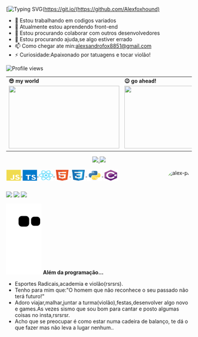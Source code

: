[![Typing SVG](https://readme-typing-svg.demolab.com/?lines=Welcome+to+my+world!;Alexsandro+Rodrigues+Silveira)(https://git.io/(https://github.com/Alexfoxhound)


- 🔭 Estou trabalhando em codigos variados
- 🌱 Atualmente estou aprendendo front-end
- 👯 Estou procurando colaborar com outros desenvolvedores
- 🤔 Estou procurando ajuda,se algo estiver errado
- 📫 Como chegar ate min:alexsandrofox8851@gmail.com
- ⚡ Curiosidade:Apaixonado por tatuagens e tocar violão!

![Profile views](https://gpvc.arturio.dev/Alexfoxhound)
<div align="center">

 <table>
    <tr>
      <td>
        <b> 😎 my world</b>
      </td>
      <td>
        <b> 😉 go ahead!</b>
      </td>
    </tr>
    <tr>
      <td>
        <img src="https://img.freepik.com/fotos-premium/fundo-de-tecnologia-abstrata-de-codigo-de-programacao-do-desenvolvedor-de-software-e-script-de-computador_34663-31.jpg?w=360" width="300px"  height="170px">
      </td>
      <td>
          <img src="https://www.digitalhouse.com/br/blog/content/images/2022/07/Copia-de-gif.gif" width="300px" height="170px">
      </td>
    </tr>
  </table>


     
  <a href="https://github.com/Alexfoxhound">
  <img height="180em" src="https://github-readme-stats.vercel.app/api?username=Alexfoxhound&show_icons=true&theme=merko&include_all_commits=true&count_private=true"/>
  <img height="180em" src="https://github-readme-stats.vercel.app/api/top-langs/?username=Alexfoxhound&layout=compact&langs_count=7&theme=merko"/>
</div>
<div style="display: inline_block"><br>
  <img align="center" alt="alex-Js" height="30" width="40" src="https://raw.githubusercontent.com/devicons/devicon/master/icons/javascript/javascript-plain.svg">
  <img align="center" alt="alex-Ts" height="30" width="40" src="https://raw.githubusercontent.com/devicons/devicon/master/icons/typescript/typescript-plain.svg">
  <img align="center" alt="alex-React" height="30" width="40" src="https://raw.githubusercontent.com/devicons/devicon/master/icons/react/react-original.svg">
  <img align="center" alt="alex-HTML" height="30" width="40" src="https://raw.githubusercontent.com/devicons/devicon/master/icons/html5/html5-original.svg">
  <img align="center" alt="alex-CSS" height="30" width="40" src="https://raw.githubusercontent.com/devicons/devicon/master/icons/css3/css3-original.svg">
  <img align="center" alt="alex-Python" height="30" width="40" src="https://raw.githubusercontent.com/devicons/devicon/master/icons/python/python-original.svg">
  <img align="center" alt="alex-Csharp" height="30" width="40" src="https://raw.githubusercontent.com/devicons/devicon/master/icons/csharp/csharp-original.svg">
  <img align="right" alt="alex-pic" height="150" style="border-radius:50px;" src="https://user-images.githubusercontent.com/114617936/203847899-5239570a-f1ec-4e6f-9f95-e8283a13dc94.png">

 
    
 
 
</div>
  
  ##
 
<div> 
  <a href="https://instagram.com/alexfox8851" target="_blank"><img src="https://img.shields.io/badge/-Instagram-%23E4405F?style=for-the-badge&logo=instagram&logoColor=white" target="_blank"></a>
  <a href = "mailto:alexsandrofox8851@gmail.com"><img src="https://img.shields.io/badge/-Gmail-%23333?style=for-the-badge&logo=gmail&logoColor=white" target="_blank"></a>
     <a href="https://www.linkedin.com/in/alexsandro-rodrigues88510576/" target="_blank"><img src="https://img.shields.io/badge/-LinkedIn-%230077B5?style=for-the-badge&logo=linkedin&logoColor=white" target="_blank"></a> 
 
 ![snake gif](https://github.com/Alexfoxhound/Alexfoxhound/blob/output/github-contribution-grid-snake.svg)
 <b>Além da programação...</b>

- Esportes Radicais,academia e violão(rsrsrs).
- Tenho para mim que:"O homem que não reconhece o seu passado não terá futuro!"
- Adoro viajar,malhar,juntar a turma(violão),festas,desenvolver algo novo e games.As vezes sismo que sou bom para cantar e posto algumas coisas no insta,rsrsrsr.
- Acho que se preocupar é como estar numa cadeira de balanço, te dá o que fazer mas não leva a lugar nenhum.. 
</div>

